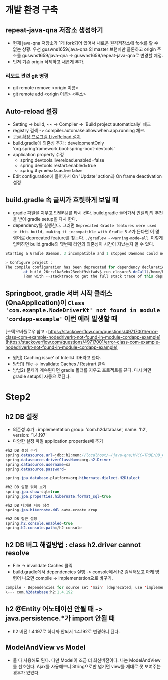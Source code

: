 # 개발 환경 구축 
## repeat-java-qna 저장소 생성하기 
- 현재 java-qna 저장소가 1개 fork되어 있어서 새로운 원격저장소에 fork를 할 수 없는 상황. 우선 guswns1659/java-qna 의 master 브랜치만 클론하고 origin 주소를 guswns1659/java-qna -> guswns1659/repeat-java-qna로 변경할 예정.
- 먼저 기존 origin 삭제하고 새롭게 추가.
 
### 리모트 관련 git 명령 
- git remote remove <origin 이름>
- git remote add <origin 이름> <주소>

## Auto-reload 설정 
- Setting -> build, ~~ -> Compiler -> 'Build project automatically' 체크 
- registry 검색 -> compiler.automake.allow.when.app.running 체크. 
- [구글 확장 프로그램 LiveReload 설치](https://chrome.google.com/webstore/detail/livereload/jnihajbhpnppcggbcgedagnkighmdlei?hl=ko)
- build.gradle에 의존성 추가 : developmentOnly 'org.springframework.boot:spring-boot-devtools'
- application property 수정 
    - spring.devtools.livereload.enabled=false
    - spring.devtools.restart.enabled=true
    - spring.thymeleaf.cache=false
- Edit configuration에 들어가서 On 'Update' action과 On frame deactivation 설정 

## build.gradle 속 글씨가 흐릿하게 보일 때 
- gradle 파일을 지우고 인텔리J를 타시 켠다. build.gradle 들어가서 인텔리j의 추천을 받아 gradle setup을 다시 한다. 
- dependency를 실행한다. 그러면 `Deprecated Gradle features were used in this build, making it incompatible with Gradle 5.0`가 뜬다면 이 명령어로 deprecated feature를 찾는다. `./gradlew --warning-mode=all`. 이렇게 입력하면 build.gradle의 몇번째 라인의 의존성이 시간이 지났는지 알 수 있다. 

```java
Starting a Gradle Daemon, 3 incompatible and 1 stopped Daemons could not be reused, use --status for details

> Configure project :
The compile configuration has been deprecated for dependency declaration. This will fail with an error in Gradle 7.0. Please use the implementation configuration instead.
        at build_26rrzlka6ebx28eebf9skfwdv$_run_closure3.doCall(/home/hyunjun/문서/repeat-java-qna/build.gradle:25)
        (Run with --stacktrace to get the full stack trace of this deprecation warning.)
```

## Springboot, gradle 서버 시작 클래스(QnaApplication)이 `Class 'com.example.NodeDriverKt' not found in module 'cordapp-example'` 이런 에러 발생할 때 
[스택오버플로우 참고 : https://stackoverflow.com/questions/49717001/error-class-com-example-nodedriverkt-not-found-in-module-cordapp-example](https://stackoverflow.com/questions/49717001/error-class-com-example-nodedriverkt-not-found-in-module-cordapp-example)
- 원인) Caching issue' of IntelliJ IDE라고 한다. 
- 방법1) File -> Invalidate Caches / Restrart 클릭 
- 방법2) 문제가 계속된다면 gradle 폴더를 지우고 프로젝트를 끈다. 다시 켜면 gradle setup이 자동으 로된다. 

# Step2 
## h2 DB 설정 
- 의존성 추가 : implementation group: 'com.h2database', name: 'h2', version: '1.4.197'
- 다양한 설정 파일 application.properties에 추가 

```java
#h2 DB 설정 추가
spring.datasource.url=jdbc:h2:mem://localhost/~/java-qna;MVCC=TRUE;DB_CLOSE_ON_EXIT=FALSE
spring.datasource.driverClassName=org.h2.Driver
spring.datasource.username=sa
spring.datasource.password=

spring.jpa.database-platform=org.hibernate.dialect.H2Dialect

#h2 DB 실행 쿼리 보기
spring.jpa.show-sql=true
spring.jpa.properties.hibernate.format_sql=true

#h2 DB 테이블 자동 생성
spring.jpa.hibernate.ddl-auto=create-drop

#h2 DB 접근 설정
spring.h2.console.enabled=true
spring.h2.console.path=/h2-console
```

## h2 DB 버그 해결방법 : class h2.driver cannot resolve 
- File -> invaildate Caches 클릭
- build.gradle에서 dependencies 실행 -> console에서 h2 검색해보고 아래 명령어 나오면 compile -> implementation으로 바꾸기. 

```java
compile - Dependencies for source set 'main' (deprecated, use 'implementation' instead).
\--- com.h2database:h2:1.4.192
```

## h2 @Entity 어노테이션 안될 때 -> java.persistence.*가 import 안될 때 
- h2 버전 1.4.197로 하니까 안되서 1.4.192로 변경하니 된다.

## ModelAndView vs Model 
- 둘 다 사용해도 된다. 다만 Model이 조금 더 최신버전이다. 나는 ModelAndView를 선호한다. Ajax를 사용해보니 String으로만 넘기면 view를 제대로 못 보여주는 경우가 있었다. 
